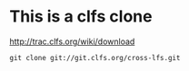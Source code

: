 # This is a clfs clone

http://trac.clfs.org/wiki/download

    git clone git://git.clfs.org/cross-lfs.git
